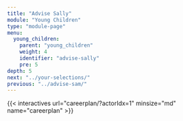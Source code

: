 ```yaml
---
title: "Advise Sally"
module: "Young Children"
type: "module-page"
menu:
  young_children:
    parent: "young_children"
    weight: 4
    identifier: "advise-sally"
    pre: 5
depth: 5
next: "../your-selections/"
previous: "../advise-sam/"
---
```



{{< interactives url="careerplan/?actorIdx=1" minsize="md" name="careerplan" >}}